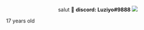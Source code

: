 <p align="center">salut 👋
  <b>discord: Luziyo#9888</b>
  <img src="https://c.tenor.com/Tn2H7Xp7ipgAAAAC/tha-supreme.gif" />
</p>
17 years old 


<!--
**Ilovetechnologyman/Ilovetechnologyman** is a ✨ _special_ ✨ repository because its `README.md` (this file) appears on your GitHub profile.

Here are some ideas to get you started:

- 🔭 I’m currently working on ...
- 🌱 I’m currently learning ...
- 👯 I’m looking to collaborate on ...
- 🤔 I’m looking for help with ...
- 💬 Ask me about ...
- 📫 How to reach me: ...
- 😄 Pronouns: ...
- ⚡ Fun fact: ...
-->
